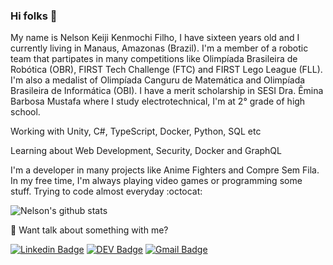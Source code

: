 ### Hi folks 👋

My name is Nelson Keiji Kenmochi Filho, I have sixteen years old and I currently living in Manaus, Amazonas (Brazil). I'm a member of a robotic team that partipates in many competitions like Olimpíada Brasileira de Robótica (OBR), FIRST Tech Challenge (FTC) and FIRST Lego League (FLL). I'm also a medalist of Olimpíada Canguru de Matemática and Olimpíada Brasileira de Informática (OBI). I have a merit scholarship in SESI Dra. Êmina Barbosa Mustafa where I study electrotechnical, I'm at 2° grade of high school.

Working with Unity, C#, TypeScript, Docker, Python, SQL etc

Learning about Web Development, Security, Docker and GraphQL

I'm a developer in many projects like Anime Fighters and Compre Sem Fila. In my free time, I'm always playing video games or programming some stuff. Trying to code almost everyday :octocat:

![Nelson's github stats](https://github-readme-stats.vercel.app/api?username=NKKFu&show_icons=true)

💬 Want talk about something with me?

[![Linkedin Badge](https://img.shields.io/badge/-LinkedIn-blue?style=flat-square&logo=Linkedin&logoColor=white&link=https://www.linkedin.com/in/nelson-kenmochi-411a841a8/)](https://www.linkedin.com/in/nelson-kenmochi-411a841a8/)
[![DEV Badge](https://img.shields.io/badge/-DEV.to-000?style=flat-square&logo=dev.to&logoColor=white&link=https://dev.to/nkkfu)](https://dev.to/nkkfu)
[![Gmail Badge](https://img.shields.io/badge/-Gmail-c14438?style=flat-square&logo=Gmail&logoColor=white&link=mailto:lucasgdbittencourt@gmail.com)](mailto:nelsonkenmochi@gmail.com)
